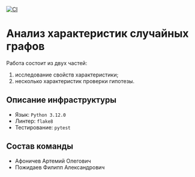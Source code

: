 [![CI](https://github.com/Win4ap/dm-random-graphs/actions/workflows/python-app.yml/badge.svg)](https://github.com/Win4ap/dm-random-graphs/actions/workflows/python-app.yml)
# Анализ характеристик случайных графов
Работа состоит из двух частей:
1. исследование свойств характеристики;
2. несколько характеристик проверки гипотезы.
## Описание инфраструктуры
- Язык: `Python 3.12.0`
- Линтер: `flake8`
- Тестирование: `pytest`
## Состав команды
- Афоничев Артемий Олегович
- Пожидаев Филипп Александрович
